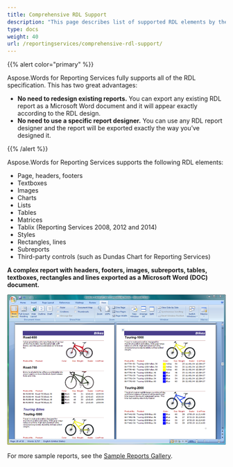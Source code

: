 ```yaml
---
title: Comprehensive RDL Support
description: "This page describes list of supported RDL elements by the Aspose.Words for Reporting Services."
type: docs
weight: 40
url: /reportingservices/comprehensive-rdl-support/
---
```


{{% alert color="primary" %}}

Aspose.Words for Reporting Services fully supports all of the RDL specification. This has two great advantages:

- **No need to redesign existing reports.** You can export any existing RDL report as a Microsoft Word document and it will appear exactly according to the RDL design.
- **No need to use a specific report designer.** You can use any RDL report designer and the report will be exported exactly the way you’ve designed it.

{{% /alert %}}

Aspose.Words for Reporting Services supports the following RDL elements:

- Page, headers, footers
- Textboxes
- Images
- Charts
- Lists
- Tables
- Matrices
- Tablix (Reporting Services 2008, 2012 and 2014)
- Styles
- Rectangles, lines
- Subreports
- Third-party controls (such as Dundas Chart for Reporting Services)

**A complex report with headers, footers, images, subreports, tables, textboxes, rectangles and lines exported as a Microsoft Word (DOC) document.**

![todo:image_alt_text](comprehensive-rdl-support_1.png)

For more sample reports, see the [Sample Reports Gallery](/words/reportingservices/sample-gallery/).
